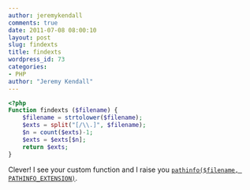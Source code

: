 ```yaml
---
author: jeremykendall
comments: true
date: 2011-07-08 08:00:10
layout: post
slug: findexts
title: findexts
wordpress_id: 73
categories:
- PHP
author: "Jeremy Kendall"
---
```

```php
<?php
Function findexts ($filename) { 
    $filename = strtolower($filename);
    $exts = split("[/\\.]", $filename);
    $n = count($exts)-1;
    $exts = $exts[$n];
    return $exts;
}
```
Clever!  I see your custom function and I raise you [`pathinfo($filename, PATHINFO_EXTENSION)`](http://us2.php.net/pathinfo).
